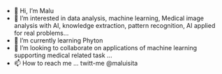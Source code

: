- 👋 Hi, I’m Malu
- 👀 I’m interested in data analysis, machine learning, Medical image analysis with AI, knowledge extraction, pattern recognition, AI applied for real problems...
- 🌱 I’m currently learning Phyton  
- 💞️ I’m looking to collaborate on applications of machine learning supporting medical related task ...
- 📫 How to reach me ... twitt-me @maluisita

<!---
dagamalu/dagamalu is a ✨ special ✨ repository because its `README.md` (this file) appears on your GitHub profile.
You can click the Preview link to take a look at your changes.
--->
